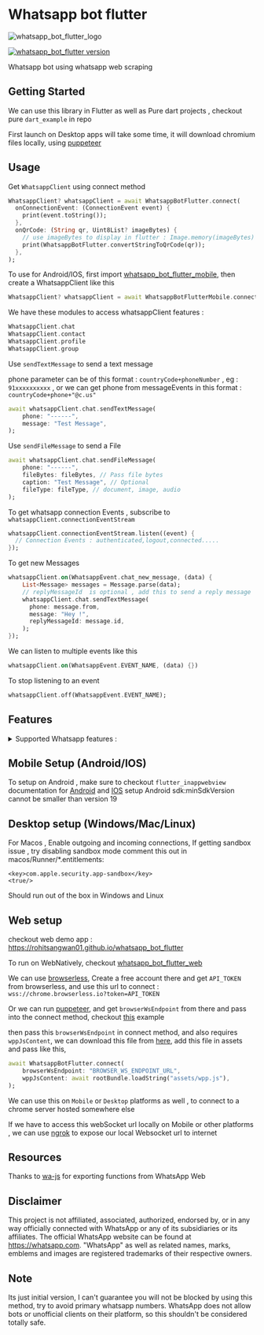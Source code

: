 # Whatsapp bot flutter

![whatsapp_bot_flutter_logo](https://user-images.githubusercontent.com/59526499/197252923-6c5a1122-91d7-43ea-9283-1cf9d65820fd.png)

[![whatsapp_bot_flutter version](https://img.shields.io/pub/v/whatsapp_bot_flutter?label=whatsapp_bot_flutter)](https://pub.dev/packages/whatsapp_bot_flutter)

Whatsapp bot using whatsapp web scraping

## Getting Started

We can use this library in Flutter as well as Pure dart projects , checkout pure `dart_example` in repo

First launch on Desktop apps will take some time, it will download chromium files locally, using [puppeteer](https://pub.dev/packages/puppeteer)

## Usage

Get `WhatsappClient` using connect method

```dart
WhatsappClient? whatsappClient = await WhatsappBotFlutter.connect(
  onConnectionEvent: (ConnectionEvent event) {
    print(event.toString());
  },
  onQrCode: (String qr, Uint8List? imageBytes) {
    // use imageBytes to display in flutter : Image.memory(imageBytes)
    print(WhatsappBotFlutter.convertStringToQrCode(qr));
  },
);
```

To use for Android/IOS, first import [whatsapp_bot_flutter_mobile](https://pub.dev/packages/whatsapp_bot_flutter_mobile), then create a WhatsappClient like this

```dart
WhatsappClient? whatsappClient = await WhatsappBotFlutterMobile.connect();
```

We have these modules to access whatsappClient features :

```dart
WhatsappClient.chat
WhatsappClient.contact
WhatsappClient.profile
WhatsappClient.group
```

Use `sendTextMessage` to send a text message

phone parameter can be of this format : `countryCode+phoneNumber` , eg : `91xxxxxxxxxx` , or we can get phone from messageEvents in this format : `countryCode+phone+"@c.us"`

```dart
await whatsappClient.chat.sendTextMessage(
    phone: "------",
    message: "Test Message",
);
```

Use `sendFileMessage` to send a File

```dart
await whatsappClient.chat.sendFileMessage(
    phone: "------",
    fileBytes: fileBytes, // Pass file bytes
    caption: "Test Message", // Optional
    fileType: fileType, // document, image, audio
);
```

To get whatsapp connection Events , subscribe to `whatsappClient.connectionEventStream`

```dart
whatsappClient.connectionEventStream.listen((event) {
  // Connection Events : authenticated,logout,connected.....
});
```

To get new Messages

```dart
whatsappClient.on(WhatsappEvent.chat_new_message, (data) {
    List<Message> messages = Message.parse(data);
    // replyMessageId  is optional , add this to send a reply message
    whatsappClient.chat.sendTextMessage(
      phone: message.from,
      message: "Hey !",
      replyMessageId: message.id,
    );
});
```

We can listen to multiple events like this

```dart
whatsappClient.on(WhatsappEvent.EVENT_NAME, (data) {})
```

To stop listening to an event

```dart
whatsappClient.off(WhatsappEvent.EVENT_NAME);
```


## Features



<details>
<summary>Supported Whatsapp features :</summary>
  
- Create multiple whatsapp clients
- Login with QR
- Auto refresh QrCode
- Logout
- Keep session
- Listen to whatsapp events
- Reject calls
- Send text message
- Send image, audio & document
- Send location message
- Send poll in groups
- Send contact card
- Reply to a message
- Archive/Unarchive chats
- Mute/Unmute chat
- Clear chat
- Delete chat
- Get lastSeen
- Get chats
- Mark messages as seen
- Mark message as unread
- Pin/Unpin chat
- Delete messages
- Download media
- Get messages
- Get profile picture
- Get status
- Get contacts
- Get status of loggedIn user
- Set status
- check if logged in user have business account
- Set profile picture of logged in user
- and many more..
</details>

## Mobile Setup (Android/IOS)

To setup on Android , make sure to checkout `flutter_inappwebview` documentation for [Android](https://inappwebview.dev/docs/intro#setup-android) and [IOS](https://inappwebview.dev/docs/intro#setup-ios) setup
Android sdk:minSdkVersion cannot be smaller than version 19

## Desktop setup (Windows/Mac/Linux)

For Macos , Enable outgoing and incoming connections, If getting sandbox issue , try disabling sandbox mode comment this out in macos/Runner/\*.entitlements:

```
<key>com.apple.security.app-sandbox</key>
<true/>
```

Should run out of the box in Windows and Linux

## Web setup

checkout web demo app : https://rohitsangwan01.github.io/whatsapp_bot_flutter

To run on WebNatively, checkout [whatsapp_bot_flutter_web](https://pub.dev/packages/whatsapp_bot_flutter_web)

We can use [browserless](https://cloud.browserless.io/account/), Create a free account there and get `API_TOKEN` from browserless, and use this url to connect : `wss://chrome.browserless.io?token=API_TOKEN`

Or we can run [puppeteer](https://pub.dev/packages/puppeteer), and get `browserWsEndpoint` from there and pass into the connect method, checkout [this](https://github.com/rohitsangwan01/whatsapp_bot_flutter/blob/main/example/puppeteer_server/main.dart) example

then pass this `browserWsEndpoint` in connect method, and also requires `wppJsContent`, we can download this file from [here](https://github.com/wppconnect-team/wa-js/releases/latest/download/wppconnect-wa.js), add this file in assets and pass like this,

```dart
await WhatsappBotFlutter.connect(
    browserWsEndpoint: "BROWSER_WS_ENDPOINT_URL",
    wppJsContent: await rootBundle.loadString("assets/wpp.js"),
);
```

We can use this on `Mobile` or `Desktop` platforms as well , to connect to a chrome server hosted somewhere else

If we have to access this webSocket url locally on Mobile or other platforms , we can use [ngrok](https://ngrok.com/) to expose our local Websocket url to internet

## Resources

Thanks to [wa-js](https://github.com/wppconnect-team/wa-js) for exporting functions from WhatsApp Web

## Disclaimer

This project is not affiliated, associated, authorized, endorsed by, or in any way officially connected with WhatsApp or any of its subsidiaries or its affiliates. The official WhatsApp website can be found at https://whatsapp.com. "WhatsApp" as well as related names, marks, emblems and images are registered trademarks of their respective owners.

## Note

Its just initial version, I can't guarantee you will not be blocked by using this method, try to avoid primary whatsapp numbers. WhatsApp does not allow bots or unofficial clients on their platform, so this shouldn't be considered totally safe.
